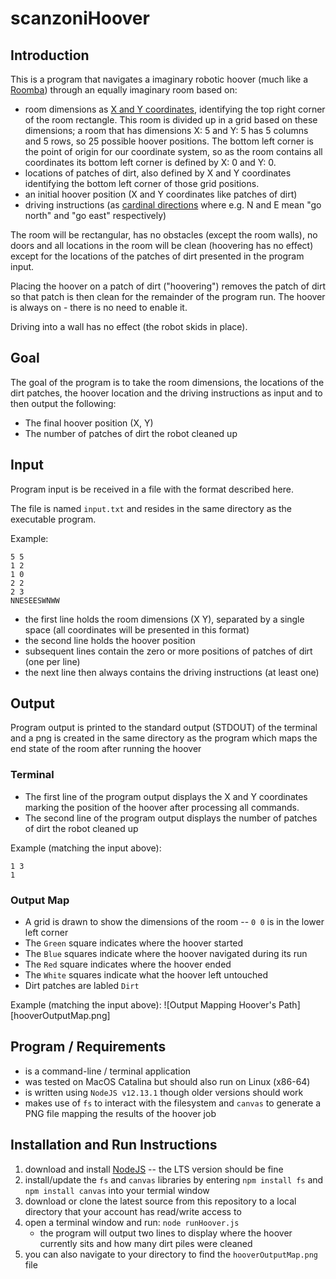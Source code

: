 # scanzoniHoover

## Introduction

This is a program that navigates a imaginary robotic hoover (much like a [Roomba](https://en.wikipedia.org/wiki/Roomba)) through an equally imaginary room based on:

* room dimensions as [X and Y coordinates](https://en.wikipedia.org/wiki/Cartesian_coordinate_system), identifying the top right corner of the room rectangle. This room is divided up in a grid based on these dimensions; a room that has dimensions X: 5 and Y: 5 has 5 columns and 5 rows, so 25 possible hoover positions. The bottom left corner is the point of origin for our coordinate system, so as the room contains all coordinates its bottom left corner is defined by X: 0 and Y: 0.
* locations of patches of dirt, also defined by X and Y coordinates identifying the bottom left corner of those grid positions.
* an initial hoover position (X and Y coordinates like patches of dirt)
* driving instructions (as [cardinal directions](https://en.wikipedia.org/wiki/Cardinal_direction) where e.g. N and E mean "go north" and "go east" respectively) 

The room will be rectangular, has no obstacles (except the room walls), no doors and all locations in the room will be clean (hoovering has no effect) except for the locations of the patches of dirt presented in the program input.

Placing the hoover on a patch of dirt ("hoovering") removes the patch of dirt so that patch is then clean for the remainder of the program run. The hoover is always on - there is no need to enable it.

Driving into a wall has no effect (the robot skids in place).

## Goal

The goal of the program is to take the room dimensions, the locations of the dirt patches, the hoover location and the driving instructions as input and to then output the following:

* The final hoover position (X, Y)
* The number of patches of dirt the robot cleaned up

## Input

Program input is be received in a file with the format described here.

The file is named `input.txt` and resides in the same directory as the executable program.

Example:

```
5 5
1 2
1 0
2 2
2 3
NNESEESWNWW
```

* the first line holds the room dimensions (X Y), separated by a single space (all coordinates will be presented in this format)
* the second line holds the hoover position
* subsequent lines contain the zero or more positions of patches of dirt (one per line)
* the next line then always contains the driving instructions (at least one)

## Output

Program output is printed to the standard output (STDOUT) of the terminal and a png is created in the same directory as the program which maps the end state of the room after running the hoover

### Terminal
* The first line of the program output displays the X and Y coordinates marking the position of the hoover after processing all commands.
* The second line of the program output displays the number of patches of dirt the robot cleaned up

Example (matching the input above):

```
1 3
1
```

### Output Map
* A grid is drawn to show the dimensions of the room -- `0 0` is in the lower left corner
* The `Green` square indicates where the hoover started
* The `Blue` squares indicate where the hoover navigated during its run
* The `Red` square indicates where the hoover ended
* The `White` squares indicate what the hoover left untouched
* Dirt patches are labled `Dirt`

Example (matching the input above):
![Output Mapping Hoover's Path][hooverOutputMap.png]

## Program / Requirements

* is a command-line / terminal application
* was tested on MacOS Catalina but should also run on Linux (x86-64)
* is written using `NodeJS v12.13.1` though older versions should work
* makes use of `fs` to interact with the filesystem and `canvas` to generate a PNG file mapping the results of the hoover job 

## Installation and Run Instructions

1. download and install [NodeJS](https://nodejs.org/en/download/) -- the LTS version should be fine
1. install/update the `fs` and `canvas` libraries by entering `npm install fs` and `npm install canvas` into your termial window
1. download or clone the latest source from this repository to a local directory that your account has read/write access to
1. open a terminal window and run: `node runHoover.js`
    * the program will output two lines to display where the hoover currently sits and how many dirt piles were cleaned
1. you can also navigate to your directory to find the `hooverOutputMap.png` file